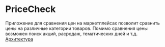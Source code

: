 # PriceCheck
Приложение для сравнения цен на маркетплейсах позволит сравнить цены на различные категории товаров. Помимо сравнения цены возможен поиск акций, расродаж, тематических дней и т.д.
[Архитектура](https://github.com/Price-Check/PriceCheck/blob/main/docs/architecture.md)
